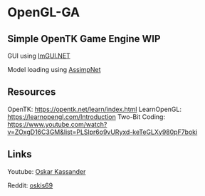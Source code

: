 # OpenGL-GA
Simple OpenTK Game Engine WIP
-----------------------------
GUI using [ImGUI.NET](https://www.nuget.org/packages/ImGui.NET)

Model loading using [AssimpNet](https://www.nuget.org/packages/AssimpNet)

## Resources
OpenTK: https://opentk.net/learn/index.html
LearnOpenGL: https://learnopengl.com/Introduction
Two-Bit Coding: https://www.youtube.com/watch?v=ZOxgD16C3GM&list=PLSlpr6o9vURyxd-keTeGLXy980pF7boki

## Links
Youtube: [Oskar Kassander](https://www.youtube.com/c/OskarKassander/featured)

Reddit: [oskis69](https://www.reddit.com/user/oskis69)
